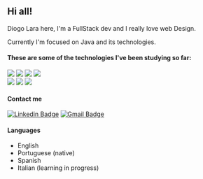 ## Hi all!

Diogo Lara here,
I'm a FullStack dev and I really love web Design.

Currently I'm focused on Java and its technologies.


#### These are some of the technologies I've been studying so far:

 <img src="https://img.shields.io/badge/HTML5-E34F26?style=for-the-badge&logo=html5&logoColor=white"> <img src="https://img.shields.io/badge/CSS3-1572B6?style=for-the-badge&logo=css3&logoColor=white"> <img src="https://img.shields.io/badge/Sass-CC6699?style=for-the-badge&logo=sass&logoColor=white"> <img src="https://img.shields.io/badge/JavaScript-323330?style=for-the-badge&logo=javascript&logoColor=F7DF1E">
<br/>
 <img src="https://img.shields.io/badge/TypeScript-007ACC?style=for-the-badge&logo=typescript&logoColor=white"> <img src="https://img.shields.io/badge/Angular-DD0031?style=for-the-badge&logo=angular&logoColor=white"> <img src="https://img.shields.io/badge/Java-ED8B00?style=for-the-badge&logo=java&logoColor=black">

#### Contact me 

[![Linkedin Badge](https://img.shields.io/badge/LinkedIn-0077B5?style=for-the-badge&logo=linkedin&logoColor=white&link=https://linkedin.com/in/diogo-lara)](https://linkedin.com/in/diogo-lara)
[![Gmail Badge](https://img.shields.io/badge/Gmail-D14836?style=for-the-badge&logo=gmail&logoColor=white&link=mailto:diogozang2@gmail.com)](mailto:diogozang2@gmail.com)
 

#### Languages

- English
- Portuguese (native)
- Spanish
- Italian (learning in progress)
